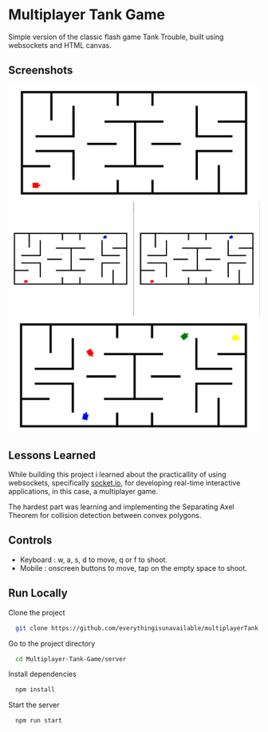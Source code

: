 
# Multiplayer Tank Game

Simple version of the classic flash game Tank Trouble, built using websockets and HTML canvas.


## Screenshots

![](https://github.com/everythingisunavailable/Multiplayer-Tank-Game/blob/main/screenshots/tank_one.png)
![](https://github.com/everythingisunavailable/Multiplayer-Tank-Game/blob/main/screenshots/tank_two.png)
![](https://github.com/everythingisunavailable/Multiplayer-Tank-Game/blob/main/screenshots/tank_three.png)

## Lessons Learned

While building this project i learned about the practicallity of using websockets, specifically [socket.io](https://socket.io/), for developing real-time interactive applications, in this case, a multiplayer game.

The hardest part was learning and implementing the Separating Axel Theorem for collision detection between convex polygons.


## Controls
- Keyboard : w, a, s, d to move, q or f to shoot.
- Mobile : onscreen buttons to move, tap on the empty space to shoot.

## Run Locally

Clone the project

```bash
  git clone https://github.com/everythingisunavailable/multiplayerTank
```

Go to the project directory

```bash
  cd Multiplayer-Tank-Game/server
```

Install dependencies

```bash
  npm install
```

Start the server

```bash
  npm run start
```

